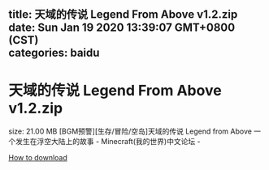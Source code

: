 
title: 天域的传说 Legend From Above v1.2.zip
date: Sun Jan 19 2020 13:39:07 GMT+0800 (CST)    
categories: baidu
---

# 天域的传说 Legend From Above v1.2.zip
size: 21.00 MB
 [BGM预警][生存/冒险/空岛]天域的传说 Legend from Above 一个发生在浮空大陆上的故事 - Minecraft(我的世界)中文论坛 -
 

[How to download](https://bpcam.bemobtrk.com/go/2ceec3aa-1ca2-46d6-b9ff-aaa5c184517c?jno=1772)
